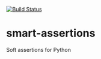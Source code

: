 [![Build Status](https://api.travis-ci.org/balalaiQA/smart-assertions.svg?branch=master)](https://travis-ci.com/github/balalaiQA/smart-assertions)
# smart-assertions
Soft assertions for Python
